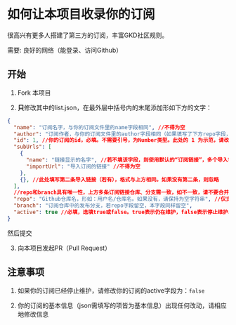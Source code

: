 # 如何让本项目收录你的订阅

很高兴有更多人搭建了第三方的订阅，丰富GKD社区规则。

需要: 良好的网络（能登录、访问Github）

## 开始

1. Fork 本项目

2. **只**修改其中的list.json，在最外层中括号内的末尾添加形如下方的文字：

```json
{
  "name": "订阅名字，与你的订阅文件里的name字段相同", //不得为空
  "author": "订阅作者，与你的订阅文件里的author字段相同（如果填写了下方repo字段，也可以填仓库所有者）", //不得为空
  "id": 1, //你的订阅的id，必填。不需要引号，为Number类型。此处的 1 为示范，请改为你自己的
  "subUrls": [
    {
      "name": "链接显示的名字", //若不填该字段，则使用默认的“订阅链接”，多个导入链接建议填写
      "importUrl": "导入订阅的链接" //不得为空
    },
    {}, //此处填写第二条导入链接（若有），格式与上方相同。如果没有第二条，则忽略
  ],
  //repo和branch具有唯一性，上方多条订阅链接仓库、分支需一致，如不一致，请不要合并到一起
  "repo": "Github仓库名，形如：用户名/仓库名。如果没有，请保持为空字符串", //仅支持Github仓库！
  "branch": "订阅仓库中的发布分支，若repo字段留空，本字段同样留空",
  "active": true //必填，选填true或false。true表示仍在维护，false表示停止维护。
}
```
然后提交

3. 向本项目发起PR（Pull Request）

## 注意事项

1. 如果你的订阅已经停止维护，请修改你的订阅的active字段为：`false`

2. 你的订阅的基本信息（json需填写的项皆为基本信息）出现任何改动，请相应地修改信息
